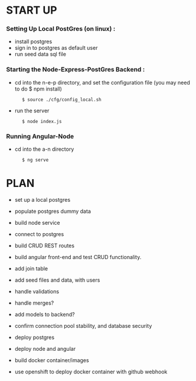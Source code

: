 # START UP

### Setting Up Local PostGres (on linux) :
  - install postgres
  - sign in to postgres as default user
  - run seed data sql file

### Starting the Node-Express-PostGres Backend :
  - cd into the n-e-p directory, and set the configuration file (you may need to do $ npm install)
```
      $ source ./cfg/config_local.sh
```
  - run the server
```
      $ node index.js
```

### Running Angular-Node
  - cd into the a-n directory
```
      $ ng serve
```



# PLAN

- set up a local postgres
- populate postgres dummy data


- build node service
- connect to postgres
- build CRUD REST routes


- build angular front-end and test CRUD functionality.


- add join table
- add seed files and data, with users
- handle validations
- handle merges?
- add models to backend?
- confirm connection pool stability, and database security


- deploy postgres
- deploy node and angular


- build docker container/images
- use openshift to deploy docker container with github webhook
